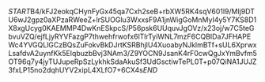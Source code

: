$START$B4/kFJ2eokqCHynFyGx45qa7Cxh2seB+rbXW5RK4sqV601l9/Mlj9DTU6wJ2gpz0aXPzaRWeeZ+lrSUOGlu3WxxsF9A1jnWigGoMnMyI4y5Y7KS8D1X8xgUcyg0KAEMMP4DwKnESkpcS/P56psk6UUquvJgOVz/x23oj/w7C5teGbvuVZQ/ejfLjyRYVFazgP7thwehfrwofx6lTlrTyiWNL7mzF6CQBIDa7JFHAPEWc4YVGQLlGCzBQsZuFokvBkDJrtKSRBhjlU4XuoabyNJklmBTf+sUL6XprwxLsafdvA2uynfKk5EIqbuzbBvj3NAm3/Z9YOCN9JsanK4rF0cwQgJxYmBvfm5OT96q7y4jyTUJupeRpSzLykhkSdaAkuSf3UdGsctiwTePL0T+p07QiNA1JUJZ3fxLP15no2dqhUYV2xipL4XLfO7+6CX4s$END$